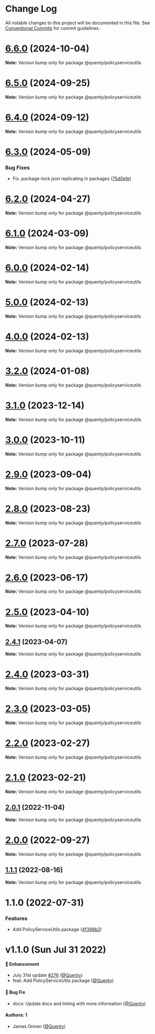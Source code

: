 # Change Log

All notable changes to this project will be documented in this file.
See [Conventional Commits](https://conventionalcommits.org) for commit guidelines.

# [6.6.0](https://github.com/Quenty/NevermoreEngine/compare/@quenty/policyserviceutils@6.5.0...@quenty/policyserviceutils@6.6.0) (2024-10-04)

**Note:** Version bump only for package @quenty/policyserviceutils





# [6.5.0](https://github.com/Quenty/NevermoreEngine/compare/@quenty/policyserviceutils@6.4.0...@quenty/policyserviceutils@6.5.0) (2024-09-25)

**Note:** Version bump only for package @quenty/policyserviceutils





# [6.4.0](https://github.com/Quenty/NevermoreEngine/compare/@quenty/policyserviceutils@6.3.0...@quenty/policyserviceutils@6.4.0) (2024-09-12)

**Note:** Version bump only for package @quenty/policyserviceutils





# [6.3.0](https://github.com/Quenty/NevermoreEngine/compare/@quenty/policyserviceutils@6.2.0...@quenty/policyserviceutils@6.3.0) (2024-05-09)


### Bug Fixes

* Fix .package-lock.json replicating in packages ([75d0efe](https://github.com/Quenty/NevermoreEngine/commit/75d0efeef239f221d93352af71a5b3e930ec23c5))





# [6.2.0](https://github.com/Quenty/NevermoreEngine/compare/@quenty/policyserviceutils@6.1.0...@quenty/policyserviceutils@6.2.0) (2024-04-27)

**Note:** Version bump only for package @quenty/policyserviceutils





# [6.1.0](https://github.com/Quenty/NevermoreEngine/compare/@quenty/policyserviceutils@6.0.0...@quenty/policyserviceutils@6.1.0) (2024-03-09)

**Note:** Version bump only for package @quenty/policyserviceutils





# [6.0.0](https://github.com/Quenty/NevermoreEngine/compare/@quenty/policyserviceutils@5.0.0...@quenty/policyserviceutils@6.0.0) (2024-02-14)

**Note:** Version bump only for package @quenty/policyserviceutils





# [5.0.0](https://github.com/Quenty/NevermoreEngine/compare/@quenty/policyserviceutils@4.0.0...@quenty/policyserviceutils@5.0.0) (2024-02-13)

**Note:** Version bump only for package @quenty/policyserviceutils





# [4.0.0](https://github.com/Quenty/NevermoreEngine/compare/@quenty/policyserviceutils@3.2.0...@quenty/policyserviceutils@4.0.0) (2024-02-13)

**Note:** Version bump only for package @quenty/policyserviceutils





# [3.2.0](https://github.com/Quenty/NevermoreEngine/compare/@quenty/policyserviceutils@3.1.0...@quenty/policyserviceutils@3.2.0) (2024-01-08)

**Note:** Version bump only for package @quenty/policyserviceutils





# [3.1.0](https://github.com/Quenty/NevermoreEngine/compare/@quenty/policyserviceutils@3.0.0...@quenty/policyserviceutils@3.1.0) (2023-12-14)

**Note:** Version bump only for package @quenty/policyserviceutils





# [3.0.0](https://github.com/Quenty/NevermoreEngine/compare/@quenty/policyserviceutils@2.9.0...@quenty/policyserviceutils@3.0.0) (2023-10-11)

**Note:** Version bump only for package @quenty/policyserviceutils





# [2.9.0](https://github.com/Quenty/NevermoreEngine/compare/@quenty/policyserviceutils@2.8.0...@quenty/policyserviceutils@2.9.0) (2023-09-04)

**Note:** Version bump only for package @quenty/policyserviceutils





# [2.8.0](https://github.com/Quenty/NevermoreEngine/compare/@quenty/policyserviceutils@2.7.0...@quenty/policyserviceutils@2.8.0) (2023-08-23)

**Note:** Version bump only for package @quenty/policyserviceutils





# [2.7.0](https://github.com/Quenty/NevermoreEngine/compare/@quenty/policyserviceutils@2.6.0...@quenty/policyserviceutils@2.7.0) (2023-07-28)

**Note:** Version bump only for package @quenty/policyserviceutils





# [2.6.0](https://github.com/Quenty/NevermoreEngine/compare/@quenty/policyserviceutils@2.5.0...@quenty/policyserviceutils@2.6.0) (2023-06-17)

**Note:** Version bump only for package @quenty/policyserviceutils





# [2.5.0](https://github.com/Quenty/NevermoreEngine/compare/@quenty/policyserviceutils@2.4.1...@quenty/policyserviceutils@2.5.0) (2023-04-10)

**Note:** Version bump only for package @quenty/policyserviceutils





## [2.4.1](https://github.com/Quenty/NevermoreEngine/compare/@quenty/policyserviceutils@2.4.0...@quenty/policyserviceutils@2.4.1) (2023-04-07)

**Note:** Version bump only for package @quenty/policyserviceutils





# [2.4.0](https://github.com/Quenty/NevermoreEngine/compare/@quenty/policyserviceutils@2.3.0...@quenty/policyserviceutils@2.4.0) (2023-03-31)

**Note:** Version bump only for package @quenty/policyserviceutils





# [2.3.0](https://github.com/Quenty/NevermoreEngine/compare/@quenty/policyserviceutils@2.2.0...@quenty/policyserviceutils@2.3.0) (2023-03-05)

**Note:** Version bump only for package @quenty/policyserviceutils





# [2.2.0](https://github.com/Quenty/NevermoreEngine/compare/@quenty/policyserviceutils@2.1.0...@quenty/policyserviceutils@2.2.0) (2023-02-27)

**Note:** Version bump only for package @quenty/policyserviceutils





# [2.1.0](https://github.com/Quenty/NevermoreEngine/compare/@quenty/policyserviceutils@2.0.1...@quenty/policyserviceutils@2.1.0) (2023-02-21)

**Note:** Version bump only for package @quenty/policyserviceutils





## [2.0.1](https://github.com/Quenty/NevermoreEngine/compare/@quenty/policyserviceutils@2.0.0...@quenty/policyserviceutils@2.0.1) (2022-11-04)

**Note:** Version bump only for package @quenty/policyserviceutils





# [2.0.0](https://github.com/Quenty/NevermoreEngine/compare/@quenty/policyserviceutils@1.1.1...@quenty/policyserviceutils@2.0.0) (2022-09-27)

**Note:** Version bump only for package @quenty/policyserviceutils





## [1.1.1](https://github.com/Quenty/NevermoreEngine/compare/@quenty/policyserviceutils@1.1.0...@quenty/policyserviceutils@1.1.1) (2022-08-16)

**Note:** Version bump only for package @quenty/policyserviceutils





# 1.1.0 (2022-07-31)


### Features

* Add PolicyServiceUtils package ([4f398b2](https://github.com/Quenty/NevermoreEngine/commit/4f398b237d56eeb34db3f925a97a3902e4fdd9b5))





# v1.1.0 (Sun Jul 31 2022)

#### 🚀 Enhancement

- July 31st update [#276](https://github.com/Quenty/NevermoreEngine/pull/276) ([@Quenty](https://github.com/Quenty))
- feat: Add PolicyServiceUtils package ([@Quenty](https://github.com/Quenty))

#### 🐛 Bug Fix

- docs: Update docs and linting with more information ([@Quenty](https://github.com/Quenty))

#### Authors: 1

- James Onnen ([@Quenty](https://github.com/Quenty))
